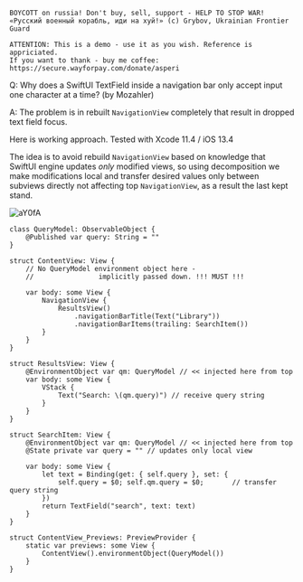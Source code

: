 ```
BOYCOTT on russia! Don't buy, sell, support - HELP TO STOP WAR!
«Русский военный корабль, иди на хуй!» (c) Grybov, Ukrainian Frontier Guard

ATTENTION: This is a demo - use it as you wish. Reference is appriciated.
If you want to thank - buy me coffee: https://secure.wayforpay.com/donate/asperi
```

Q: Why does a SwiftUI TextField inside a navigation bar only accept input one character at a time? (by Mozahler)

A: The problem is in rebuilt `NavigationView` completely that result in dropped text field focus.

Here is working approach. Tested with Xcode 11.4 / iOS 13.4

The idea is to avoid rebuild `NavigationView` based on knowledge that SwiftUI engine updates *only* modified views, so using decomposition we make modifications local and transfer desired values only between subviews directly not affecting top `NavigationView`, as a result the last kept stand.

![aY0fA](https://user-images.githubusercontent.com/62171579/168410556-6fcf5f6a-15b4-468d-8226-342b33b203e6.gif)

```
class QueryModel: ObservableObject {
    @Published var query: String = ""
}

struct ContentView: View {
    // No QueryModel environment object here - 
    //                implicitly passed down. !!! MUST !!!

    var body: some View {
        NavigationView {
            ResultsView()
                .navigationBarTitle(Text("Library"))
                .navigationBarItems(trailing: SearchItem())
        }
    }
}

struct ResultsView: View {
    @EnvironmentObject var qm: QueryModel // << injected here from top
    var body: some View {
        VStack {
            Text("Search: \(qm.query)") // receive query string
        }
    }
}

struct SearchItem: View {
    @EnvironmentObject var qm: QueryModel // << injected here from top
    @State private var query = "" // updates only local view

    var body: some View {
        let text = Binding(get: { self.query }, set: {
            self.query = $0; self.qm.query = $0;       // transfer query string
        })
        return TextField("search", text: text)
    }
}

struct ContentView_Previews: PreviewProvider {
    static var previews: some View {
        ContentView().environmentObject(QueryModel())
    }
}
```

